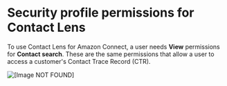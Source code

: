 # Security profile permissions for Contact Lens<a name="permissions-for-contact-lens"></a>

To use Contact Lens for Amazon Connect, a user needs **View** permissions for **Contact search**\. These are the same permissions that allow a user to access a customer's Contact Trace Record \(CTR\)\.

![\[Image NOT FOUND\]](http://docs.aws.amazon.com/connect/latest/adminguide/images/permissions-view-contact-search.png)